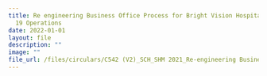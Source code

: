 ```yaml
---
title: Re engineering Business Office Process for Bright Vision Hospital COVID
  19 Operations
date: 2022-01-01
layout: file
description: ""
image: ""
file_url: /files/circulars/C542 (V2)_SCH_SHM 2021_Re-engineering Business Office Process.pdf
---
```

